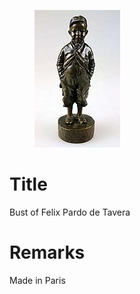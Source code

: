 <figure class="image">

![](/static/files/sculptures/bust-of-felix-pardo-de-tavera.jpg)

</figure>

# Title
Bust of Felix Pardo de Tavera

# Remarks
Made in Paris
